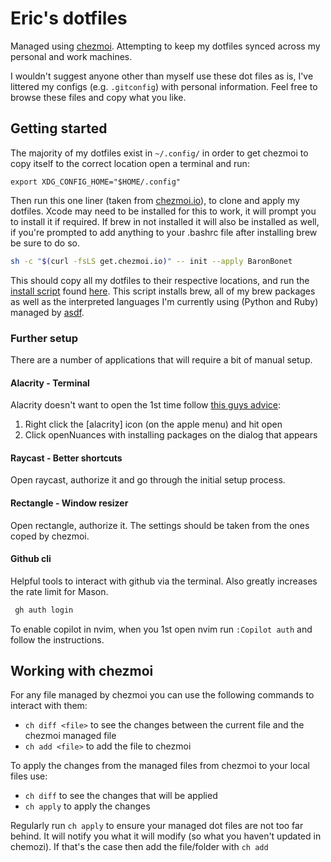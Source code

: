 # Eric's dotfiles

Managed using [chezmoi](https://www.chezmoi.io/). Attempting to keep my dotfiles synced across my personal and work machines.

I wouldn't suggest anyone other than myself use these dot files as is, I've littered my configs (e.g. `.gitconfig`) with personal information. Feel free to browse these files and copy what you like.

## Getting started

The majority of my dotfiles exist in `~/.config/` in order to get chezmoi to copy itself to the correct location open a terminal and run:

```shell
export XDG_CONFIG_HOME="$HOME/.config"
```

Then run this one liner (taken from [chezmoi.io](https://www.chezmoi.io/)), to clone and apply my dotfiles. Xcode may need to be installed for this to work, it will prompt you to install it if required. If brew in not installed it will also be installed as well, if you're prompted to add anything to your .bashrc file after installing brew be sure to do so.

```bash
sh -c "$(curl -fsLS get.chezmoi.io)" -- init --apply BaronBonet
```

This should copy all my dotfiles to their respective locations, and run the [install script](https://www.chezmoi.io/user-guide/use-scripts-to-perform-actions/) found [here](run_after-install-packages.sh). This script installs brew, all of my brew packages as well as the interpreted languages I'm currently using (Python and Ruby) managed by [asdf](https://asdf-vm.com/).

### Further setup

There are a number of applications that will require a bit of manual setup.

#### Alacrity - Terminal

Alacrity doesn't want to open the 1st time follow [this guys advice](https://github.com/alacritty/alacritty/issues/6500#issuecomment-1356318595):

1. Right click the [alacrity] icon (on the apple menu) and hit open
2. Click openNuances with installing packages on the dialog that appears

#### Raycast - Better shortcuts

Open raycast, authorize it and go through the initial setup process.

#### Rectangle - Window resizer

Open rectangle, authorize it. The settings should be taken from the ones coped by chezmoi.

#### Github cli

Helpful tools to interact with github via the terminal. Also greatly increases the rate limit for Mason.

```bash
 gh auth login
```

To enable copilot in nvim, when you 1st open nvim run `:Copilot auth` and follow the instructions.

## Working with chezmoi

For any file managed by chezmoi you can use the following commands to interact with them:

- `ch diff <file>` to see the changes between the current file and the chezmoi managed file
- `ch add <file>` to add the file to chezmoi

To apply the changes from the managed files from chezmoi to your local files use:

- `ch diff` to see the changes that will be applied
- `ch apply` to apply the changes

Regularly run `ch apply` to ensure your managed dot files are not too far behind. It will notify you what it will modify (so what you haven't updated in chemozi). If that's the case then add the file/folder with `ch add`
